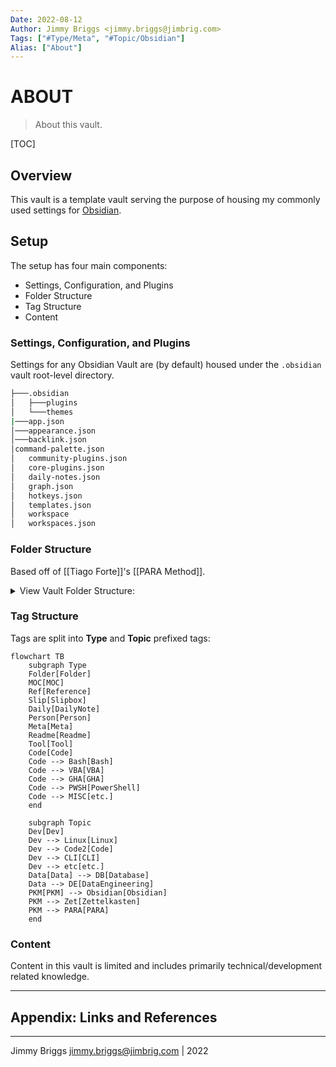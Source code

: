 ```yaml
---
Date: 2022-08-12
Author: Jimmy Briggs <jimmy.briggs@jimbrig.com>
Tags: ["#Type/Meta", "#Topic/Obsidian"]
Alias: ["About"]
---
```


# ABOUT

> About this vault.

[TOC]

## Overview

This vault is a template vault serving the purpose of housing my commonly used settings for [Obsidian](https://obsidian.md).

## Setup

The setup has four main components:

- Settings, Configuration, and Plugins
- Folder Structure
- Tag Structure
- Content

### Settings, Configuration, and Plugins

Settings for any Obsidian Vault are (by default) housed under the `.obsidian` vault root-level directory.

```bash
├───.obsidian
│   ├───plugins
│   └───themes
|───app.json
│───appearance.json
│───backlink.json
│command-palette.json
│   community-plugins.json
│   core-plugins.json
│   daily-notes.json
│   graph.json
│   hotkeys.json
│   templates.json
│   workspace
│   workspaces.json
```

### Folder Structure

Based off of [[Tiago Forte]]'s [[PARA Method]].

<details><summary>View Vault Folder Structure:</summary>

```bash
├───.obsidian
│   ├───plugins
│   └───themes
├───0-INBOX
├───1-SLIPBOX
├───2-AREAS
│   ├───Code
│   │   ├───AutoHotKey
│   │   ├───Bash
│   │   ├───Batch
│   │   ├───Cmd
│   │   ├───CSS
│   │   ├───Espanso
│   │   ├───GitHub Actions
│   │   ├───Java
│   │   ├───JavaScript
│   │   ├───Pandoc
│   │   ├───PowerQuery
│   │   ├───PowerShell
│   │   ├───Python
│   │   ├───R
│   │   ├───Registry
│   │   ├───Run
│   │   ├───SQL
│   │   ├───VBA
│   │   └───Visual Basic
│   ├───Daily-Notes
│   │   ├───2021
│   │   │   ├───2021-11
│   │   │   └───2021-12
│   │   └───2022
│   │       ├───2022-01
│   │       ├───2022-02
│   │       ├───2022-03
│   │       ├───2022-04
│   │       ├───2022-05
│   │       ├───2022-06
│   │       ├───2022-07
│   │       ├───2022-08
│   │       └───2022-09
│   ├───Development
│   ├───Goals
│   ├───Guides
│   ├───Learning
│   ├───Lists
│   ├───Meta
│   ├───Mindsweeps
│   ├───MOCs
│   └───People
└───3-RESOURCES
    └───Templates
        ├───Code Templates
        ├───Core Templates
        └───Fragments
```
	
</details>

### Tag Structure

Tags are split into **Type** and **Topic** prefixed tags:

```mermaid
flowchart TB
	subgraph Type
	Folder[Folder]
	MOC[MOC]
	Ref[Reference]
	Slip[Slipbox]
	Daily[DailyNote]
	Person[Person]
	Meta[Meta]
	Readme[Readme]
	Tool[Tool]
	Code[Code]
	Code --> Bash[Bash]
	Code --> VBA[VBA]
	Code --> GHA[GHA]
	Code --> PWSH[PowerShell]
	Code --> MISC[etc.]
	end
	
	subgraph Topic
	Dev[Dev]
	Dev --> Linux[Linux]
	Dev --> Code2[Code]
	Dev --> CLI[CLI]
	Dev --> etc[etc.]
	Data[Data] --> DB[Database]
	Data --> DE[DataEngineering]
	PKM[PKM] --> Obsidian[Obsidian]
	PKM --> Zet[Zettelkasten]
	PKM --> PARA[PARA]
	end
```

### Content

Content in this vault is limited and includes primarily technical/development related knowledge.

***

## Appendix: Links and References

***

Jimmy Briggs <jimmy.briggs@jimbrig.com> | 2022